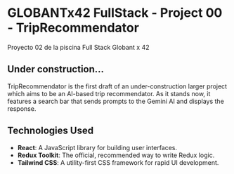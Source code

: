 # GLOBANTx42 FullStack - Project 00 - TripRecommendator
Proyecto 02 de la piscina Full Stack Globant x 42

## Under construction...

TripRecommendator is the first draft of an under-construction larger project which aims to be an AI-based trip recommendator. As it stands now, it features a search bar that sends prompts to the Gemini AI and displays the response.

## Technologies Used

- **React**: A JavaScript library for building user interfaces.
- **Redux Toolkit**: The official, recommended way to write Redux logic.
- **Tailwind CSS**: A utility-first CSS framework for rapid UI development.
